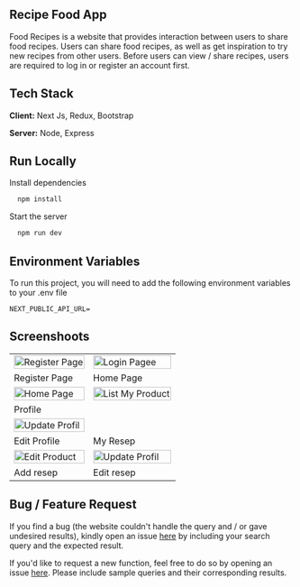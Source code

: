 ## Recipe Food App

Food Recipes is a website that provides interaction between users to share food recipes. Users can share food recipes, as well as get inspiration to try new recipes from other users. Before users can view / share recipes, users are required to log in or register an account first.

## Tech Stack

**Client:** Next Js, Redux, Bootstrap

**Server:** Node, Express

## Run Locally

Install dependencies

```bash
  npm install
```

Start the server

```bash
  npm run dev
```

## Environment Variables

To run this project, you will need to add the following environment variables to your .env file

```
NEXT_PUBLIC_API_URL=
```

## Screenshoots

<p align="center" display=flex>
<table>
 
  <tr>
    <td><image src="./screensoot/register resep fix.png" alt="Register Page" width=100%></td>
    <td><image src="./screensoot/Screenshot_3.png" alt="Login Pagee" width=100%/></td>
  </tr>
   <tr>
    <td>Register Page</td>
    <td>Home Page</td>
  </tr>
  
  <tr>
    <td><image src="./screensoot/https___resepin.vercel.app_home (1).png" alt="Home Page" width=100% ></td>
    <td><image src="./screensoot/fix detail video.png" alt="List My Product" width=100%></td>
  </tr>

  <tr>
       <td>Profile</td>
  </tr>
  
  <tr>
    <td><image src="./screensoot/my resepin.png" alt="Update Profil" width=100%></td>
  </tr>
  <tr>
      <td>Edit Profile</td>
     <td>My Resep</td>
  </tr>
  <tr>
    <td><image src="./screensoot/addd.png" alt="Edit Product" width=100%></td>
    <td><image src="./screensoot/EDITS.png" alt="Update Profil" width=100%></td>
  </tr>
  <tr>
      <td>Add resep</td>
     <td>Edit resep</td>
  </tr>
</table>

## Bug / Feature Request

If you find a bug (the website couldn't handle the query and / or gave undesired results), kindly open an issue [here](https://github.com/iharsh234/WebApp/issues/new) by including your search query and the expected result.

If you'd like to request a new function, feel free to do so by opening an issue [here](https://github.com/iharsh234/WebApp/issues/new). Please include sample queries and their corresponding results.
